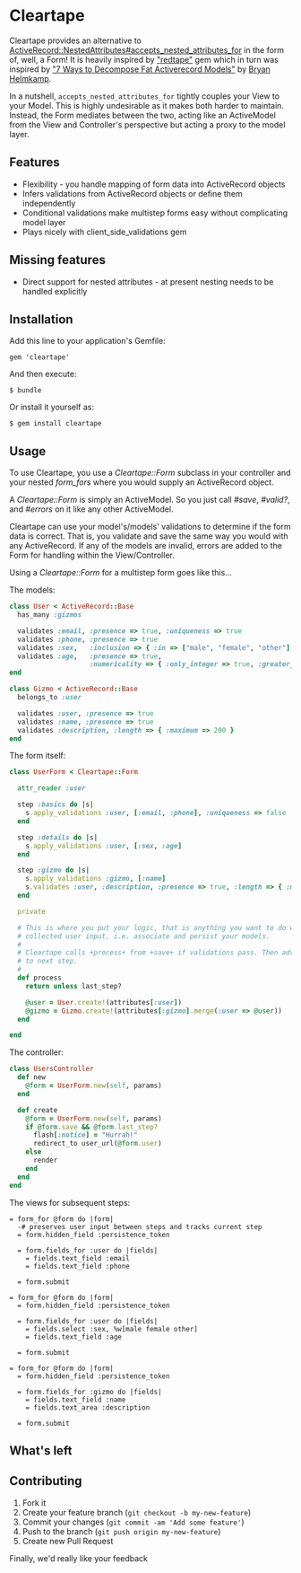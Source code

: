 # Cleartape

Cleartape provides an alternative to [ActiveRecord::NestedAttributes#accepts_nested_attributes_for](http://api.rubyonrails.org/classes/ActiveRecord/NestedAttributes/ClassMethods.html#method-i-accepts_nested_attributes_for) in the form of, well, a Form! It is heavily inspired by ["redtape"](https://github.com/ClearFit/redtape) gem which in turn was inspired by ["7 Ways to Decompose Fat Activerecord Models"](http://blog.codeclimate.com/blog/2012/10/17/7-ways-to-decompose-fat-activerecord-models/) by [Bryan Helmkamp](https://github.com/brynary).

In a nutshell, `accepts_nested_attributes_for` tightly couples your View to your Model. This is highly undesirable as it makes both harder to maintain. Instead, the Form mediates between the two, acting like an ActiveModel from the View and Controller's perspective but acting a proxy to the model layer.

## Features

* Flexibility - you handle mapping of form data into ActiveRecord objects
* Infers validations from ActiveRecord objects or define them independently
* Conditional validations make multistep forms easy without complicating model layer
* Plays nicely with client_side_validations gem

## Missing features

* Direct support for nested attributes - at present nesting needs to be handled explicitly

## Installation

Add this line to your application's Gemfile:

    gem 'cleartape'

And then execute:

    $ bundle

Or install it yourself as:

    $ gem install cleartape

## Usage

To use Cleartape, you use a *Cleartape::Form* subclass in your controller and your nested *form_for*s where you would
supply an ActiveRecord object.

A *Cleartape::Form* is simply an ActiveModel.  So you just call *#save*, *#valid?*, and *#errors* on it like any other ActiveModel.

Cleartape can use your model's/models' validations to determine if the form data is correct. That is, you validate and save the same way you would with any ActiveRecord. If any of the models are invalid, errors are added to the Form for handling within the View/Controller.

Using a *Cleartape::Form* for a multistep form goes like this...

The models:

```ruby
class User < ActiveRecord::Base
  has_many :gizmos

  validates :email, :presence => true, :uniqueness => true
  validates :phone, :presence => true
  validates :sex,   :inclusion => { :in => ["male", "female", "other"] }
  validates :age,   :presence => true,
                    :numericality => { :only_integer => true, :greater_than => 0 }
end

class Gizmo < ActiveRecord::Base
  belongs_to :user

  validates :user, :presence => true
  validates :name, :presence => true
  validates :description, :length => { :maximum => 200 }
end
```

The form itself:

```ruby
class UserForm < Cleartape::Form

  attr_reader :user

  step :basics do |s|
    s.apply_validations :user, [:email, :phone], :uniqueness => false 
  end

  step :details do |s|
    s.apply_validations :user, [:sex, :age]
  end

  step :gizmo do |s|
    s.apply_validations :gizmo, [:name]
    s.validates :user, :description, :presence => true, :length => { :minimum => 50, :maximum => 200 }
  end

  private

  # This is where you put your logic, that is anything you want to do with
  # collected user input, i.e. associate and persist your models.
  #
  # Cleartape calls +process+ from +save+ if validations pass. Then advances
  # to next step.
  #
  def process
    return unless last_step?

    @user = User.create!(attributes[:user])
    @gizmo = Gizmo.create!(attributes[:gizmo].merge(:user => @user))
  end

end
```

The controller:

```ruby
class UsersController
  def new
    @form = UserForm.new(self, params)
  end

  def create
    @form = UserForm.new(self, params)
    if @form.save && @form.last_step?
      flash[:notice] = "Hurrah!"
      redirect_to user_url(@form.user)
    else
      render
    end
  end
end
```

The views for subsequent steps:

```haml
= form_for @form do |form|
  -# preserves user input between steps and tracks current step
  = form.hidden_field :persistence_token

  = form.fields_for :user do |fields|
    = fields.text_field :email
    = fields.text_field :phone
  
  = form.submit
```

```haml
= form_for @form do |form|
  = form.hidden_field :persistence_token

  = form.fields_for :user do |fields|
    = fields.select :sex, %w[male female other]
    = fields.text_field :age

  = form.submit
```

```haml
= form_for @form do |form|
  = form.hidden_field :persistence_token

  = form.fields_for :gizmo do |fields|
    = fields.text_field :name
    = fields.text_area :description

  = form.submit
```

## What's left

## Contributing

1. Fork it
2. Create your feature branch (`git checkout -b my-new-feature`)
3. Commit your changes (`git commit -am 'Add some feature'`)
4. Push to the branch (`git push origin my-new-feature`)
5. Create new Pull Request

Finally, we'd really like your feedback


